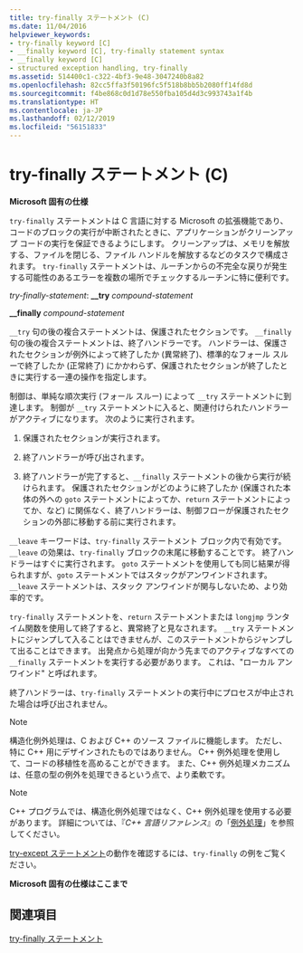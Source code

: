 ```yaml
---
title: try-finally ステートメント (C)
ms.date: 11/04/2016
helpviewer_keywords:
- try-finally keyword [C]
- __finally keyword [C], try-finally statement syntax
- __finally keyword [C]
- structured exception handling, try-finally
ms.assetid: 514400c1-c322-4bf3-9e48-3047240b8a82
ms.openlocfilehash: 82cc5ffa3f50196fc5f518b8bb5b2080ff14fd8d
ms.sourcegitcommit: f4be868c0d1d78e550fba105d4d3c993743a1f4b
ms.translationtype: HT
ms.contentlocale: ja-JP
ms.lasthandoff: 02/12/2019
ms.locfileid: "56151833"
---
```

# <a name="try-finally-statement-c"></a>try-finally ステートメント (C)

**Microsoft 固有の仕様**

`try-finally` ステートメントは C 言語に対する Microsoft の拡張機能であり、コードのブロックの実行が中断されたときに、アプリケーションがクリーンアップ コードの実行を保証できるようにします。 クリーンアップは、メモリを解放する、ファイルを閉じる、ファイル ハンドルを解放するなどのタスクで構成されます。 `try-finally` ステートメントは、ルーチンからの不完全な戻りが発生する可能性のあるエラーを複数の場所でチェックするルーチンに特に便利です。

*try-finally-statement*: **__try**  *compound-statement*

**__finally**  *compound-statement*

`__try` 句の後の複合ステートメントは、保護されたセクションです。 `__finally` 句の後の複合ステートメントは、終了ハンドラーです。 ハンドラーは、保護されたセクションが例外によって終了したか (異常終了)、標準的なフォール スルーで終了したか (正常終了) にかかわらず、保護されたセクションが終了したときに実行する一連の操作を指定します。

制御は、単純な順次実行 (フォール スルー) によって `__try` ステートメントに到達します。 制御が `__try` ステートメントに入ると、関連付けられたハンドラーがアクティブになります。 次のように実行されます。

1. 保護されたセクションが実行されます。

1. 終了ハンドラーが呼び出されます。

1. 終了ハンドラーが完了すると、`__finally` ステートメントの後から実行が続けられます。 保護されたセクションがどのように終了したか (保護された本体の外への `goto` ステートメントによってか、`return` ステートメントによってか、など) に関係なく、終了ハンドラーは、制御フローが保護されたセクションの外部に移動する前に実行されます。

`__leave` キーワードは、`try-finally` ステートメント ブロック内で有効です。 `__leave` の効果は、`try-finally` ブロックの末尾に移動することです。 終了ハンドラーはすぐに実行されます。 `goto` ステートメントを使用しても同じ結果が得られますが、`goto` ステートメントではスタックがアンワインドされます。 `__leave` ステートメントは、スタック アンワインドが関与しないため、より効率的です。

`try-finally` ステートメントを、`return` ステートメントまたは `longjmp` ランタイム関数を使用して終了すると、異常終了と見なされます。 `__try` ステートメントにジャンプして入ることはできませんが、このステートメントからジャンプして出ることはできます。 出発点から処理が向かう先までのアクティブなすべての `__finally` ステートメントを実行する必要があります。 これは、"ローカル アンワインド" と呼ばれます。

終了ハンドラーは、`try-finally` ステートメントの実行中にプロセスが中止された場合は呼び出されません。

> [!NOTE]
>  構造化例外処理は、C および C++ のソース ファイルに機能します。 ただし、特に C++ 用にデザインされたものではありません。 C++ 例外処理を使用して、コードの移植性を高めることができます。 また、C++ 例外処理メカニズムは、任意の型の例外を処理できるという点で、より柔軟です。

> [!NOTE]
>  C++ プログラムでは、構造化例外処理ではなく、C++ 例外処理を使用する必要があります。 詳細については、『*C++ 言語リファレンス*』の「[例外処理](../cpp/exception-handling-in-visual-cpp.md)」を参照してください。

[try-except ステートメント](../c-language/try-except-statement-c.md)の動作を確認するには、`try-finally` の例をご覧ください。

**Microsoft 固有の仕様はここまで**

## <a name="see-also"></a>関連項目

[try-finally ステートメント](../cpp/try-finally-statement.md)
